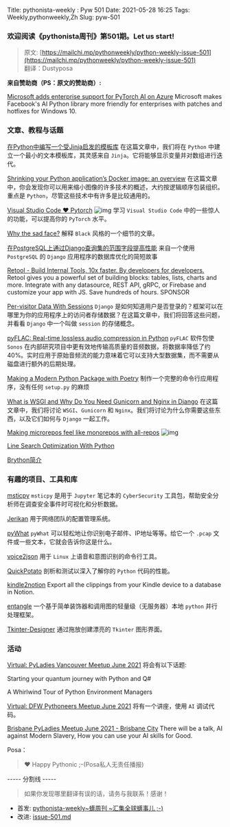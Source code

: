 Title: pythonista-weekly : Pyw 501
Date: 2021-05-28 16:25
Tags: Weekly,pythonweekly,Zh 
Slug: pyw-501

### 欢迎阅读《pythonista周刊》第501期。Let us start!


>原文: [https://mailchi.mp/pythonweekly/python-weekly-issue-501](https://mailchi.mp/pythonweekly/python-weekly-issue-501)  
>翻译：Dustyposa

**来自赞助商（PS：原文的赞助商）:**

[Microsoft adds enterprise support for PyTorch AI on Azure](https://www.zdnet.com/article/microsoft-adds-enterprise-support-for-pytorch-ai-on-azure/)
Microsoft makes Facebook's AI Python library more friendly for enterprises with patches and hotfixes for Windows 10.



### 文章、教程与话题

[在Python中编写一个受Jinja启发的模板库](https://notes.eatonphil.com/writing-a-template-library-in-python.html)
在这篇文章中，我们将在 `Python` 中建立一个最小的文本模板库，其灵感来自 `Jinja`。它将能够显示变量并对数组进行迭代。

[Shrinking your Python application’s Docker image: an overview](https://pythonspeed.com/articles/smaller-docker-images/)
在这篇文章中，你会发现你可以用来缩小图像的许多技术的概述，大约按逻辑顺序包装组织。重点是 `Python`，尽管这些技术中有许多是比较通用的。

[Visual Studio Code ❤️ Pytorch](https://www.youtube.com/watch?v=AwRBJa23Z-I) ![img](https://mcusercontent.com/e2e180baf855ac797ef407fc7/images/af76283a-6e65-436c-967a-900427cf6399.png)
学习 `Visual Studio Code` 中的一些惊人的功能，可以提高你的 `PyTorch` 水平。

[Why the sad face?](https://lukasz.langa.pl/1d1a43c4-9c8a-4c5f-a366-7f22ce6a49fc/)
解释 `Black` 风格的一个细节的文章。

[在PostgreSQL上通过Django查询集的范围字段提高性能](https://nezhar.com/blog/increase-performance-via-range-fields-in-django-querysets-on-postgresql/)
来自一个使用 `PostgreSQL` 的 `Django` 应用程序的数据库优化的简短故事

[Retool - Build Internal Tools, 10x faster. By developers for developers.](https://retool.com/?utm_source=pythonweekly&utm_medium=sponsorship)
Retool gives you a powerful set of building blocks: tables, lists, charts and more. Integrate with any datasource, REST API, gRPC, or Firebase and customize your app with JS. Save hundreds of hours. SPONSOR

[Per-visitor Data With Sessions](https://www.mattlayman.com/understand-django/sessions/)
`Django` 是如何知道用户是否登录的？框架可以在哪里为你的应用程序上的访问者存储数据？在这篇文章中，我们将回答这些问题，并看看 `Django` 中一个叫做 `session` 的存储概念。

[pyFLAC: Real-time lossless audio compression in Python](https://tech-blog.sonos.com/posts/pyflac-real-time-lossless-audio-compression-in-python/)
`pyFLAC` 软件包使 `Sonos` 在内部研究项目中更有效地传输高质量的音频数据，将数据率降低了约40%。实时应用于原始音频流的能力意味着它可以支持大型数据集，而不需要从磁盘进行额外的后期处理。

[Making a Modern Python Package with Poetry](https://aricodes.net/posts/python-package-from-scratch/)
制作一个完整的命令行应用程序，没有任何 `setup.py` 的麻烦

[What is WSGI and Why Do You Need Gunicorn and Nginx in Django](https://apirobot.me/posts/what-is-wsgi-and-why-do-you-need-gunicorn-and-nginx-in-django)
在这篇文章中，我们将讨论 `WSGI`、`Gunicorn` 和 `Nginx`。我们将讨论为什么你需要这些东西，以及它们如何与 `Django` 一起工作。

[Making microrepos feel like monorepos with all-repos](https://www.youtube.com/watch?v=jYeSWGqrXKI) ![img](https://mcusercontent.com/e2e180baf855ac797ef407fc7/images/af76283a-6e65-436c-967a-900427cf6399.png)

[Line Search Optimization With Python](https://machinelearningmastery.com/line-search-optimization-with-python/)

[Brython简介](https://stackabuse.com/an-introductory-guide-to-brython/)

### 有趣的项目、工具和库

[msticpy](https://github.com/microsoft/msticpy) 
`msticpy` 是用于 `Jupyter` 笔记本的 `CyberSecurity` 工具包，帮助安全分析师在调查安全事件时可视化和分析数据。

[Jerikan](https://github.com/jerikan-network/cmdb)
用于网络团队的配置管理系统。

[pyWhat](https://github.com/bee-san/pyWhat)
`pyWhat` 可以轻松地让你识别电子邮件、IP地址等等。给它一个 `.pcap` 文件或一些文本，它就会告诉你这是什么。

[voice2json](https://github.com/synesthesiam/voice2json)
用于 `Linux` 上语音和意图识别的命令行工具。

[QuickPotato](https://github.com/JoeyHendricks/QuickPotato)
剖析和测试以深入了解你的 `Python` 代码的性能。

[kindle2notion](https://github.com/paperboi/kindle2notion)
Export all the clippings from your Kindle device to a database in Notion.

[entangle](https://github.com/radiantone/entangle)
一个基于简单装饰器和调用图的轻量级（无服务器）本地 `python` 并行处理框架。

[Tkinter-Designer](https://github.com/ParthJadhav/Tkinter-Designer)
通过拖放创建漂亮的 `Tkinter` 图形界面。

### 活动

[Virtual: PyLadies Vancouver Meetup June 2021](https://www.meetup.com/PyLadies-Vancouver/events/278265968/)
将会有以下话题:

Starting your quantum journey with Python and Q#

A Whirlwind Tour of Python Environment Managers


[Virtual: DFW Pythoneers Meetup June 2021](https://www.meetup.com/dfwpython/events/zjnlcsyccjbfb/) 
将有一个讲座，使用 `AI` 调试代码。

[Brisbane PyLadies Meetup June 2021 - Brisbane City](https://www.meetup.com/BrisbanePyLadies/events/278107618/)
There will be a talk, AI against Modern Slavery, How you can use your AI skills for Good.

Posa：

> ❤️ Happy Pythonic ;-(Posa私人无责任播报)  


----- 分割线 -----

> 如果你发现哪里翻译有误的话，请务与我联系！感谢！




- 首发: [pythonista-weekly~蠎周刊 ~汇集全球蠎事儿 ;-)](http://weekly.pychina.org/python-weekly/pyw-501.html)
- 改进: [issue-501.md](https://github.com/PyChina/weekly/blob/master/content/python-weekly/issue%23501.md)

